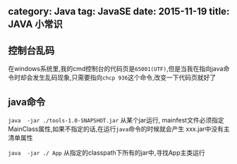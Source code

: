 category: Java
tag: JavaSE
date: 2015-11-19
title: JAVA 小常识
---

## 控制台乱码
在windows系统里,我的cmd控制台的代码页是`65001(UTF)`,但是当我在指向java命令时却会发生乱码现象,只需要指向`chcp 936`这个命令,改变一下代码页就好了

## java命令
`java  -jar ./tools-1.0-SNAPSHOT.jar` 从某个jar运行, mainfest文件必须指定MainClass属性,如果不指定的话,在运行`java`命令的时候就会产生 xxx.jar中没有主清单属性

`java  -jar ./ App` 从指定的classpath下所有的jar中,寻找App主类运行